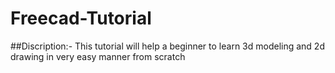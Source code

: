 # Freecad-Tutorial
##Discription:- 
This tutorial will help a beginner to learn 3d modeling and 2d drawing in very easy manner from scratch 

